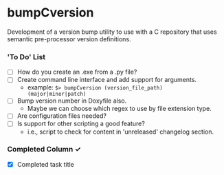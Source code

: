 # bumpCversion
Development of a version bump utility to use with a C repository that uses semantic
pre-processor version definitions.

### 'To Do' List
- [ ] How do you create an .exe from a .py file?
- [ ] Create command line interface and add support for arguments.
   - example: `$> bumpCversion (version_file_path) (major|minor|patch)`
- [ ] Bump version number in Doxyfile also.
   - Maybe we can choose which regex to use by file extension type.
- [ ] Are configuration files needed?
- [ ] Is support for other scripting a good feature?
   - i.e., script to check for content in 'unreleased' changelog section.


### Completed Column ✓
- [x] Completed task title  
